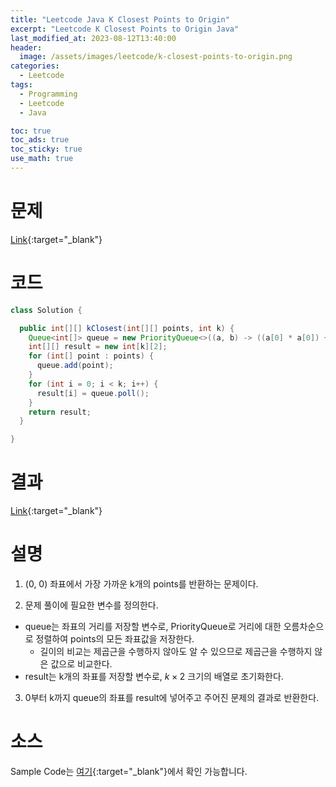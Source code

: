 ```yaml
---
title: "Leetcode Java K Closest Points to Origin"
excerpt: "Leetcode K Closest Points to Origin Java"
last_modified_at: 2023-08-12T13:40:00
header:
  image: /assets/images/leetcode/k-closest-points-to-origin.png
categories:
  - Leetcode
tags:
  - Programming
  - Leetcode
  - Java

toc: true
toc_ads: true
toc_sticky: true
use_math: true
---
```

# 문제
[Link](https://leetcode.com/problems/k-closest-points-to-origin){:target="_blank"}

# 코드
```java
class Solution {

  public int[][] kClosest(int[][] points, int k) {
    Queue<int[]> queue = new PriorityQueue<>((a, b) -> ((a[0] * a[0]) + (a[1] * a[1])) - ((b[0] * b[0]) + (b[1] * b[1])));
    int[][] result = new int[k][2];
    for (int[] point : points) {
      queue.add(point);
    }
    for (int i = 0; i < k; i++) {
      result[i] = queue.poll();
    }
    return result;
  }

}
```

# 결과
[Link](https://leetcode.com/problems/k-closest-points-to-origin/submissions/1018943255/){:target="_blank"}

# 설명
1. (0, 0) 좌표에서 가장 가까운 k개의 points를 반환하는 문제이다.

2. 문제 풀이에 필요한 변수를 정의한다.
- queue는 좌표의 거리를 저장할 변수로, PriorityQueue로 거리에 대한 오름차순으로 정렬하여 points의 모든 좌표값을 저장한다.
  - 길이의 비교는 제곱근을 수행하지 않아도 알 수 있으므로 제곱근을 수행하지 않은 값으로 비교한다.
- result는 k개의 좌표를 저장할 변수로, $k \times 2$ 크기의 배열로 초기화한다.

3. 0부터 k까지 queue의 좌표를 result에 넣어주고 주어진 문제의 결과로 반환한다.

# 소스
Sample Code는 [여기](https://github.com/GracefulSoul/leetcode/blob/master/src/main/java/gracefulsoul/problems/KClosestPointsToOrigin.java){:target="_blank"}에서 확인 가능합니다.